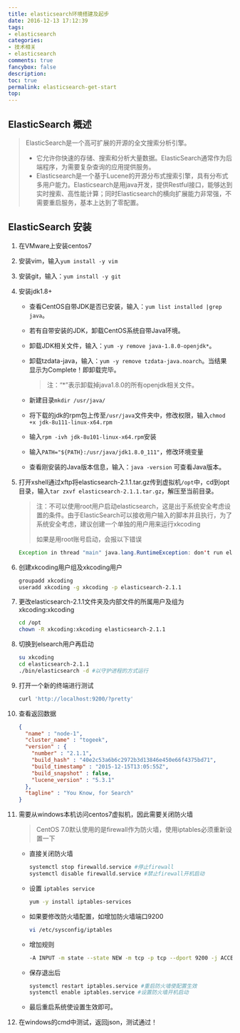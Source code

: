 ```yaml
---
title: elasticsearch环境搭建及起步
date: 2016-12-13 17:12:39
tags:
- elasticsearch
categories:
- 技术相关
- elasticsearch
comments: true
fancybox: false
description: 
toc: true
permalink: elasticsearch-get-start
top: 
---
```

## ElasticSearch 概述
> ElasticSearch是一个高可扩展的开源的全文搜索分析引擎。 
> - 它允许你快速的存储、搜索和分析大量数据。ElasticSearch通常作为后端程序，为需要复杂查询的应用提供服务。
> - Elasticsearch是一个基于Lucene的开源分布式搜索引擎，具有分布式多用户能力。Elasticsearch是用java开发，提供Restful接口，能够达到实时搜索、高性能计算；同时Elasticsearch的横向扩展能力非常强，不需要重启服务，基本上达到了零配置。

<!--more-->
## ElasticSearch 安装
1. 在VMware上安装centos7
2. 安装vim，输入`yum install -y vim`
3. 安装git，输入：`yum install -y git`
4. 安装jdk1.8+
    - 查看CentOS自带JDK是否已安装，输入：`yum list installed |grep java`。
    - 若有自带安装的JDK，卸载CentOS系统自带Java环境。
    - 卸载JDK相关文件，输入：`yum -y remove java-1.8.0-openjdk*`。
    - 卸载tzdata-java，输入：`yum -y remove tzdata-java.noarch`。当结果显示为Complete！即卸载完毕。

        > 注：“*”表示卸载掉java1.8.0的所有openjdk相关文件。

    - 新建目录`mkdir /usr/java/`
    - 将下载的jdk的rpm包上传至`/usr/java`文件夹中，修改权限，输入`chmod +x jdk-8u111-linux-x64.rpm`
    - 输入`rpm -ivh jdk-8u101-linux-x64.rpm`安装
    - 输入`PATH="${PATH}:/usr/java/jdk1.8.0_111"`，修改环境变量
    - 查看刚安装的Java版本信息，输入：`java -version` 可查看Java版本。
5. 打开xshell通过xftp将elasticsearch-2.1.1.tar.gz传到虚拟机`/opt`中，cd到opt目录，输入`tar zxvf elasticsearch-2.1.1.tar.gz`，解压至当前目录。
    > 注：不可以使用root用户启动elasticsearch，这是出于系统安全考虑设置的条件。由于ElasticSearch可以接收用户输入的脚本并且执行，为了系统安全考虑，建议创建一个单独的用户用来运行xkcoding
    > 
    > 如果是用root账号启动，会报以下错误
    > 
     ```java
     Exception in thread "main" java.lang.RuntimeException: don't run elasticsearch as root. at org.elasticsearch.bootstrap.Bootstrap.initializeNatives(Bootstrap.java:93) at org.elasticsearch.bootstrap.Bootstrap.setup(Bootstrap.java:144) at org.elasticsearch.bootstrap.Bootstrap.init(Bootstrap.java:285) at org.elasticsearch.bootstrap.Elasticsearch.main(Elasticsearch.java:35) Refer to the log for complete error details.
     ```
6. 创建xkcoding用户组及xkcoding用户
    ```bash
    groupadd xkcoding
    useradd xkcoding -g xkcoding -p elasticsearch-2.1.1
    ```
7. 更改elasticsearch-2.1.1文件夹及内部文件的所属用户及组为xkcoding:xkcoding
    ```bash
    cd /opt
    chown -R xkcoding:xkcoding elasticsearch-2.1.1
    ```
8. 切换到elsearch用户再启动
    ```bash
    su xkcoding
    cd elasticsearch-2.1.1
    ./bin/elasticsearch -d #以守护进程的方式运行
    ```
9. 打开一个新的终端进行测试
    ```bash
    curl 'http://localhost:9200/?pretty'
    ```
10. 查看返回数据
    ```json
    {
      "name" : "node-1",
      "cluster_name" : "togeek",
      "version" : {
        "number" : "2.1.1",
        "build_hash" : "40e2c53a6b6c2972b3d13846e450e66f4375bd71",
        "build_timestamp" : "2015-12-15T13:05:55Z",
        "build_snapshot" : false,
        "lucene_version" : "5.3.1"
      },
      "tagline" : "You Know, for Search"
    }
    ```
11. 需要从windows本机访问centos7虚拟机，因此需要关闭防火墙
    > CentOS 7.0默认使用的是firewall作为防火墙，使用iptables必须重新设置一下
    
    - 直接关闭防火墙
        ```bash
        systemctl stop firewalld.service #停止firewall
        systemctl disable firewalld.service #禁止firewall开机启动
        ```
    - 设置 `iptables service`
        ```bash
        yum -y install iptables-services
        ```
    - 如果要修改防火墙配置，如增加防火墙端口9200
        ```bash
        vi /etc/sysconfig/iptables 
        ```
    - 增加规则
        ```bash
        -A INPUT -m state --state NEW -m tcp -p tcp --dport 9200 -j ACCEPT
        ```
    - 保存退出后
        ```bash
        systemctl restart iptables.service #重启防火墙使配置生效
        systemctl enable iptables.service #设置防火墙开机启动
        ```
    - 最后重启系统使设置生效即可。
12. 在windows的cmd中测试，返回json，测试通过！
